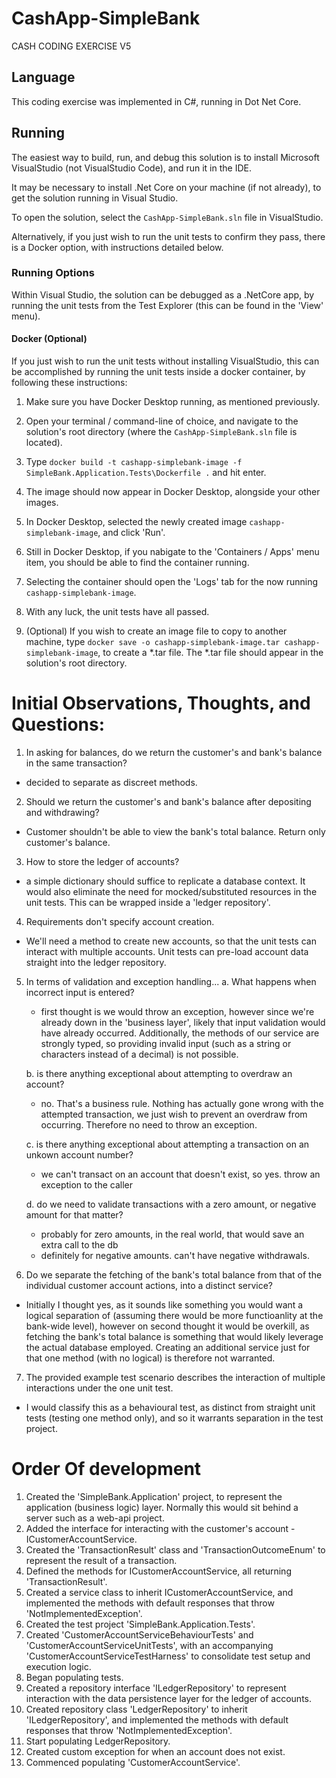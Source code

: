 # CashApp-SimpleBank
CASH CODING EXERCISE V5

## Language
This coding exercise was implemented in C#, running in Dot Net Core.

## Running
The easiest way to build, run, and debug this solution is to install Microsoft VisualStudio (not VisualStudio Code), and run it in the IDE.

It may be necessary to install .Net Core on your machine (if not already), to get the solution running in Visual Studio.

To open the solution, select the ``CashApp-SimpleBank.sln`` file in VisualStudio.

Alternatively, if you just wish to run the unit tests to confirm they pass, there is a Docker option, with instructions detailed below.


### Running Options
Within Visual Studio, the solution can be debugged as a .NetCore app, by running the unit tests from the Test Explorer (this can be found in the 'View' menu).

#### Docker (Optional)
If you just wish to run the unit tests without installing VisualStudio, this can be accomplished by running the unit tests inside a docker container, by following these instructions:

1. Make sure you have Docker Desktop running, as mentioned previously.

2. Open your terminal / command-line of choice, and navigate to the solution's root directory (where the ``CashApp-SimpleBank.sln`` file is located).

3. Type ``docker build -t cashapp-simplebank-image -f SimpleBank.Application.Tests\Dockerfile .`` and hit enter. 

4. The image should now appear in Docker Desktop, alongside your other images.

5. In Docker Desktop, selected the newly created image ``cashapp-simplebank-image``, and click 'Run'.

6. Still in Docker Desktop, if you nabigate to the 'Containers / Apps' menu item, you should be able to find the container running.

7. Selecting the container should open the 'Logs' tab for the now running ``cashapp-simplebank-image``.

8. With any luck, the unit tests have all passed.

9. (Optional) If you wish to create an image file to copy to another machine, type ``docker save -o cashapp-simplebank-image.tar cashapp-simplebank-image``, to create a *.tar file. The *.tar file should appear in the solution's root directory.



# Initial Observations, Thoughts, and Questions:
1. In asking for balances, do we return the customer's and bank's balance in the same transaction?
- decided to separate as discreet methods.

2. Should we return the customer's and bank's balance after depositing and withdrawing?
- Customer shouldn't be able to view the bank's total balance. Return only customer's balance.

3. How to store the ledger of accounts?
- a simple dictionary should suffice to replicate a database context. It would also eliminate the need for mocked/substituted resources in the unit tests. This can be wrapped inside a 'ledger repository'.

4. Requirements don't specify account creation.
- We'll need a method to create new accounts, so that the unit tests can interact with multiple accounts. Unit tests can pre-load account data straight into the ledger repository.

5. In terms of validation and exception handling... 
    a. What happens when incorrect input is entered?
    - first thought is we would throw an exception, however since we're already down in the 'business layer', likely that input validation would have already occurred. Additionally, the methods of our service are strongly typed, so providing invalid input (such as a string or characters instead of a decimal) is not possible.  

    b. is there anything exceptional about attempting to overdraw an account?
    - no. That's a business rule. Nothing has actually gone wrong with the attempted transaction, we just wish to prevent an overdraw from occurring. Therefore no need to throw an exception.

    c. is there anything exceptional about attempting a transaction on an unkown account number?
    - we can't transact on an account that doesn't exist, so yes. throw an exception to the caller

    d. do we need to validate transactions with a zero amount, or negative amount for that matter?
    - probably for zero amounts, in the real world, that would save an extra call to the db
    - definitely for negative amounts. can't have negative withdrawals.


6. Do we separate the fetching of the bank's total balance from that of the individual customer account actions, into a distinct service?
- Initially I thought yes, as it sounds like something you would want a logical separation of (assuming there would be more functioanlity at the bank-wide level), however on second thought it would be overkill, as fetching the bank's total balance is something that would likely leverage the actual database employed. Creating an additional service just for that one method (with no logical) is therefore not warranted.

7. The provided example test scenario describes the interaction of multiple interactions under the one unit test. 
- I would classify this as a behavioural test, as distinct from straight unit tests (testing one method only), and so it warrants separation in the test project.


# Order Of development
1. Created the 'SimpleBank.Application' project, to represent the application (business logic) layer. Normally this would sit behind a server such as a web-api project.
2. Added the interface for interacting with the customer's account - ICustomerAccountService.
3. Created the 'TransactionResult' class and 'TransactionOutcomeEnum' to represent the result of a transaction.
4. Defined the methods for ICustomerAccountService, all returning 'TransactionResult'.
5. Created a service class to inherit ICustomerAccountService, and implemented the methods with default responses that throw 'NotImplementedException'.
6. Created the test project 'SimpleBank.Application.Tests'.
7. Created 'CustomerAccountServiceBehaviourTests' and 'CustomerAccountServiceUnitTests', with an accompanying 'CustomerAccountServiceTestHarness' to consolidate test setup and execution logic.
8. Began populating tests.
9. Created a repository interface 'ILedgerRepository' to represent interaction with the data persistence layer for the ledger of accounts.
10. Created repository class 'LedgerRepository' to inherit 'ILedgerRepository', and implemented the methods with default responses that throw 'NotImplementedException'.
11. Start populating LedgerRepository.
12. Created custom exception for when an account does not exist.
13. Commenced populating 'CustomerAccountService'.
